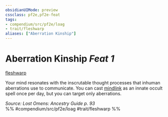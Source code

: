 ```yaml
---
obsidianUIMode: preview
cssclass: pf2e,pf2e-feat
tags:
- compendium/src/pf2e/loag
- trait/fleshwarp
aliases: ["Aberration Kinship"]
---
```

# Aberration Kinship  *Feat 1*  
[fleshwarp](../../Rules/traits/fleshwarp-loag.md)  


Your mind resonates with the inscrutable thought processes that inhuman aberrations use to communicate. You can cast [mindlink](../spells/mindlink.md) as an innate occult spell once per day, but you can target only aberrations.

*Source: Lost Omens: Ancestry Guide p. 93*  
%% #compendium/src/pf2e/loag #trait/fleshwarp %%